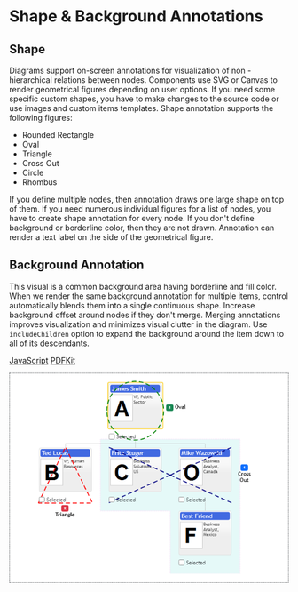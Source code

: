 # Shape & Background Annotations
## Shape
Diagrams support on-screen annotations for visualization of non - hierarchical relations between nodes. Components use SVG or Canvas to render geometrical figures depending on user options. If you need some specific custom shapes, you have to make changes to the source code or use images and custom items templates. Shape annotation supports the following figures:
* Rounded Rectangle
* Oval
* Triangle
* Cross Out
* Circle
* Rhombus

If you define multiple nodes, then annotation draws one large shape on top of them. If you need numerous individual figures for a list of nodes, you have to create shape annotation for every node. If you don't define background or borderline color, then they are not drawn. Annotation can render a text label on the side of the geometrical figure.

## Background Annotation
This visual is a common background area having borderline and fill color. When we render the same background annotation for multiple items, control automatically blends them into a single continuous shape. Increase background offset around nodes if they don't merge. Merging annotations improves visualization and minimizes visual clutter in the diagram. Use `includeChildren` option to expand the background around the item down to all of its descendants. 

[JavaScript](javascript.controls/CaseShapeAnnotation.html)
[PDFKit](pdfkit.plugins/ShapeAnnotation.html)

![Screenshot](javascript.controls/__image_snapshots__/CaseShapeAnnotation-snap.png)